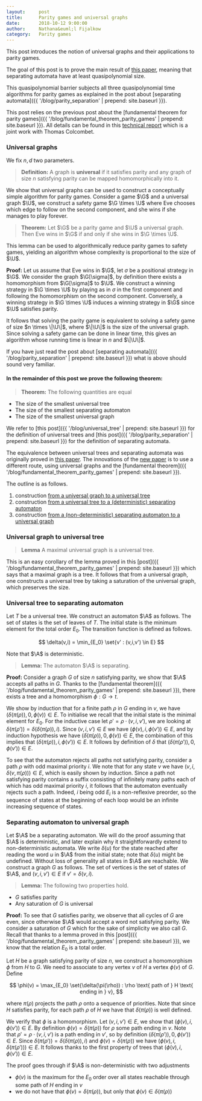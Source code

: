 ```yaml
---
layout:     post
title:      Parity games and universal graphs 
date:       2018-10-12 9:00:00
author:     Nathana&euml;l Fijalkow
category:   Parity games
---
```


<script type="text/x-mathjax-config">
MathJax.Hub.Config({
  TeX: {
    Macros: {
      A: "{\\mathcal{A}}",
      Parity: "{\\text{Parity}}",
      G: "{\\mathcal{G}}",
      WE: "{\\mathcal{W}_{\\text{Eve}}}",
      U: "{\\mathcal{U}}",
      enc: "{\\text{enc}}",
      deltasucc: "{\\delta_{\\text{succ}}}",
      last: "{\\text{last}}",
    }
  }
});
</script>

<p class="intro"><span class="dropcap">T</span>his post introduces the notion of universal graphs and their applications to parity games.</p>

The goal of this post is to prove the main result of [this paper](https://arxiv.org/abs/1807.10546),
meaning that separating automata have at least quasipolynomial size.

This quasipolynomial barrier subjects all three quasipolynomial time algorithms for parity games as explained in the post about [separating automata]({{ '/blog/parity_separation' | prepend: site.baseurl }}).

This post relies on the previous post about the [fundamental theorem for parity games]({{ '/blog/fundamental_theorem_parity_games' | prepend: site.baseurl }}).
All details can be found in this [technical report](https://arxiv.org/abs/1810.05106) which is a joint work with Thomas Colcombet.

### Universal graphs
We fix $n,d$ two parameters.

> **Definition:** A graph is **universal** if it satisfies parity and 
any graph of size $n$ satisfying parity can be mapped homomorphically into it.


We show that universal graphs can be used to construct a conceptually simple algorithm for parity games.
Consider a game $\G$ and a universal graph $\U$, we construct a safety game $\G \times \U$ 
where Eve chooses which edge to follow on the second component,
and she wins if she manages to play forever.

> **Theorem:**
Let $\G$ be a parity game and $\U$ a universal graph.
Then Eve wins in $\G$ if and only if she wins in $\G \times \U$.

This lemma can be used to algorithmically reduce parity games to safety games,
yielding an algorithm whose complexity is proportional to the size of $\U$.

**Proof:**
Let us assume that Eve wins in $\G$, let $\sigma$ be a positional strategy in $\G$. 
We consider the graph $\G[\sigma]$, by definition there exists a homomorphism from $\G[\sigma]$ to $\U$. 
We construct a winning strategy in $\G \times \U$ by playing as in $\sigma$ in the first component
and following the homomorphism on the second component.
Conversely, a winning strategy in $\G \times \U$ induces a winning strategy in $\G$ since $\U$ satisfies parity.

It follows that solving the parity game is equivalent to solving a safety game of size $n \times \|\U\|$, where $\|\U\|$ is the size of the universal graph.
Since solving a safety game can be done in linear time, this gives an algorithm whose running time is linear in $n$ and $\|\U\|$.

If you have just read the post about [separating automata]({{ '/blog/parity_separation' | prepend: site.baseurl }}) what is above should sound very familiar.

#### In the remainder of this post we prove the following theorem:

> **Theorem:**
The following quantities are equal
* The size of the smallest universal tree
* The size of the smallest separating automaton
* The size of the smallest universal graph

We refer to [this post]({{ '/blog/universal_tree' | prepend: site.baseurl }}) for the definition of universal trees
and [this post]({{ '/blog/parity_separation' | prepend: site.baseurl }}) for the definition of separating automata.

The equivalence between universal trees and separating automata was originally proved in [this paper](https://arxiv.org/abs/1807.10546).
The innovations of the [new paper](https://arxiv.org/abs/1810.05106) is to use a different route, using universal graphs
and the [fundamental theorem]({{ '/blog/fundamental_theorem_parity_games' | prepend: site.baseurl }}).

The outline is as follows.
1. construction [from a universal graph to a universal tree](#graph_to_tree)
2. construction [from a universal tree to a (deterministic) separating automaton](#tree_to_automaton)
3. construction [from a (non-deterministic) separating automaton to a universal graph](#automaton_to_graph)

### <a name="graph_to_tree">Universal graph to universal tree</a>
> **Lemma**
A maximal universal graph is a universal tree.

This is an easy corollary of the lemma proved in this [post]({{ '/blog/fundamental_theorem_parity_games' | prepend: site.baseurl }})
which says that a maximal graph is a tree.
It follows that from a universal graph, one constructs a universal tree by taking a saturation of the universal graph,
which preserves the size.

### <a name="tree_to_automaton">Universal tree to separating automaton</a>
Let $T$ be a universal tree. 
We construct an automaton $\A$ as follows.
The set of states is the set of leaves of $T$. 
The initial state is the minimum element for the total order $E_0$.
The transition function is defined as follows.

$$
\delta(v,i) = \min_{E_0} \set{v' : (v,i,v') \in E}
$$

Note that $\A$ is deterministic.

> **Lemma:**
The automaton $\A$ is separating.

**Proof:**
Consider a graph $G$ of size $n$ satisfying parity, we show that $\A$ accepts all paths in $G$.
Thanks to the [fundamental theorem]({{ '/blog/fundamental_theorem_parity_games' | prepend: site.baseurl }}), there exists a tree and a homomorphism $\phi : G \to t$.

We show by induction that for a finite path $\rho$ in $G$ ending in $v$, 
we have $(\delta(\pi(\rho)), 0, \phi(v)) \in E$.
To initialise we recall that the initial state is the minimal element for $E_0$.
For the inductive case let $\rho' = \rho \cdot (v,i,v')$, we are looking at $\delta(\pi(\rho')) = \delta(\delta(\pi(\rho)),i)$.
Since $(v,i,v') \in E$ we have $(\phi(v),i,\phi(v')) \in E$,
and by induction hypothesis we have $(\delta(\pi(\rho)), 0, \phi(v)) \in E$,
the combination of this implies that $(\delta(\pi(\rho)), i, \phi(v')) \in E$.
It follows by definition of $\delta$ that $(\delta(\pi(\rho')), 0, \phi(v')) \in E$.

To see that the automaton rejects all paths not satisfying parity, consider a path $\rho$ with odd maximal priority $i$.
We note that for any state $v$ we have $(v,i,\delta(v,\pi(\rho))) \in E$, which is easily shown by induction.
Since a path not satisfying parity contains a suffix consisting of infinitely many paths 
each of which has odd maximal priority $i$, it follows that the automaton eventually rejects such a path.
Indeed, $i$ being odd $E_i$ is a non-reflexive preorder, so the sequence of states at the beginning of each loop 
would be an infinite increasing sequence of states.


### <a name="automaton_to_graph">Separating automaton to universal graph</a>
Let $\A$ be a separating automaton. 
We will do the proof assuming that $\A$ is deterministic, and later explain why it straightforwardly extend to non-deterministic automata.
We write $\delta(u)$ for the state reached after reading the word $u$ in $\A$ from the initial state; 
note that $\delta(u)$ might be undefined.
Without loss of generality all states in $\A$ are reachable.
We construct a graph $G$ as follows.
The set of vertices is the set of states of $\A$, and $(v,i,v') \in E$ if $v' = \delta(v,i)$.

> **Lemma:**
The following two properties hold.
* $G$ satisfies parity
* Any saturation of $G$ is universal

**Proof:**
To see that $G$ satisfies parity, we observe that all cycles of $G$ are even, since otherwise $\A$ would accept a word not satisfying parity.
We consider a saturation of $G$ which for the sake of simplicity we also call $G$.
Recall that thanks to a lemma proved in this [post]({{ '/blog/fundamental_theorem_parity_games' | prepend: site.baseurl }}),
we know that the relation $E_0$ is a total order.

Let $H$ be a graph satisfying parity of size $n$, we construct a homomorphism $\phi$ from $H$ to $G$.
We need to associate to any vertex $v$ of $H$ a vertex $\phi(v)$ of $G$.
Define

$$
\phi(v) = \max_{E_0} \set{\delta(\pi(\rho)) : \rho \text{ path of } H \text{ ending in } v},
$$

where $\pi(\rho)$ projects the path $\rho$ onto a sequence of priorities.
Note that since $H$ satisfies parity, for each path $\rho$ of $H$ we have that $\delta(\pi(\rho))$ is well defined.

We verify that $\phi$ is a homomorphism.
Let $(v,i,v') \in E$, we show that $(\phi(v),i,\phi(v')) \in E$.
By definition $\phi(v) = \delta(\pi(\rho))$ for $\rho$ some path ending in $v$.
Note that $\rho' = \rho \cdot (v,i,v')$ is a path ending in $v'$, so by definition $(\delta(\pi(\rho')),0,\phi(v')) \in E$.
Since $\delta(\pi(\rho')) = \delta(\delta(\pi(\rho)),i)$ and $\phi(v) = \delta(\pi(\rho))$ we have $(\phi(v),i,\delta(\pi(\rho'))) \in E$.
It follows thanks to the first property of trees that $(\phi(v),i,\phi(v')) \in E$.

The proof goes through if $\A$ is non-deterministic with two adjustments
* $\phi(v)$ is the maximum for the $E_0$ order over all states reachable through some path of $H$ ending in $v$
* we do not have that $\phi(v) = \delta(\pi(\rho))$, but only that $\phi(v) \in \delta(\pi(\rho))$


